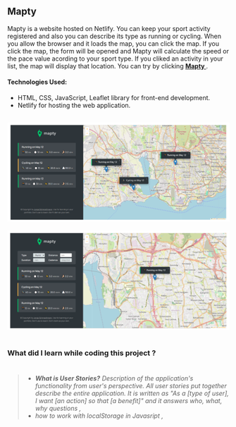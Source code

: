## Mapty

Mapty is a website hosted on Netlify. You can keep your sport activity registered and also you can describe its type as running or cycling. When you allow the browser and it loads the map, you can click the map. If you click the map, the form will be opened and Mapty will calculate the speed or the pace value acording to your sport type. If you cliked an activity in your list, the map will display that location. You can try by clicking <strong>[ Mapty ](https://mapty-gldn.netlify.app/)</strong>.

#### Technologies Used:

- HTML, CSS, JavaScript, Leaflet library for front-end development.
- Netlify for hosting the web application.

 <br/> 
   <img src="../ReadME__img//14 -Mapty/mapty--1.png" alt="Mapty">
<br/>
 <br/> 
   <img src="../ReadME__img//14 -Mapty/mapty--2.png" alt="Mapty">
<br/>

 <br>

### What did I learn while coding this project ?

> #
>
> - _**What is User Stories?** Description of the application's functionality from user's perspective. All user stories put together describe the entire application. It is written as "As a [type of user], I want [an action] so that [a benefit]" and it answers who, what, why questions ,_
> - _how to work with localStorage in Javasript ,_
>
> #
